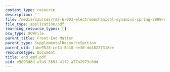 ```yaml
---
content_type: resource
description: ''
file: /media/courses/res-6-003-electromechanical-dynamics-spring-2009/e5093d6da7a9569f41f2a7742973c0dd_end_emd.pdf
file_type: application/pdf
learning_resource_types: []
ocw_type: OCWFile
parent_title: Front-End Matter
parent_type: SupplementalResourceSection
parent_uid: fabe9528-ce14-5a10-ee30-dd48227318ee
resourcetype: Document
title: end_emd.pdf
uid: e5093d6d-a7a9-569f-41f2-a7742973c0dd
---
```

